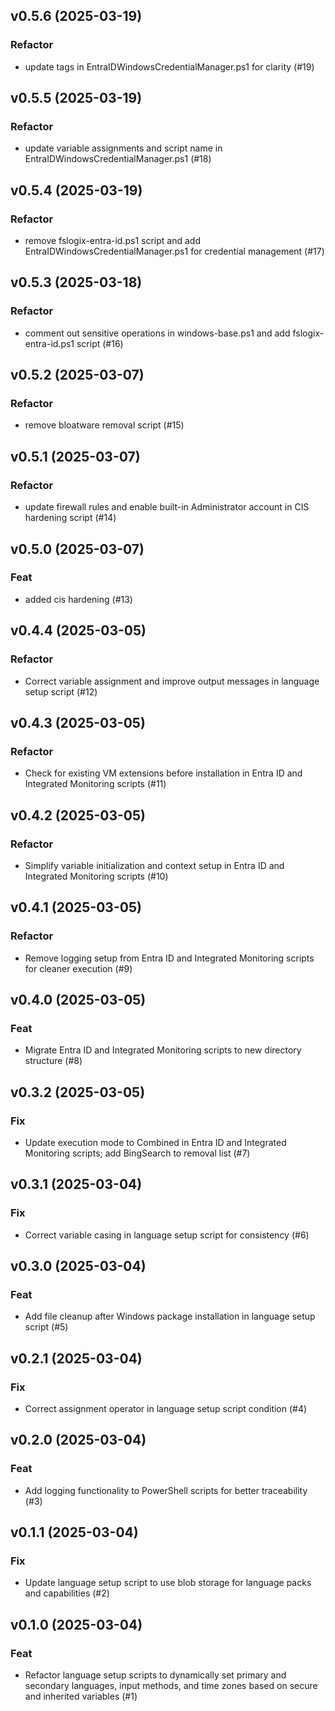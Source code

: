 ## v0.5.6 (2025-03-19)

### Refactor

- update tags in EntraIDWindowsCredentialManager.ps1 for clarity (#19)

## v0.5.5 (2025-03-19)

### Refactor

- update variable assignments and script name in EntraIDWindowsCredentialManager.ps1 (#18)

## v0.5.4 (2025-03-19)

### Refactor

- remove fslogix-entra-id.ps1 script and add EntraIDWindowsCredentialManager.ps1 for credential management (#17)

## v0.5.3 (2025-03-18)

### Refactor

- comment out sensitive operations in windows-base.ps1 and add fslogix-entra-id.ps1 script (#16)

## v0.5.2 (2025-03-07)

### Refactor

- remove bloatware removal script (#15)

## v0.5.1 (2025-03-07)

### Refactor

- update firewall rules and enable built-in Administrator account in CIS hardening script (#14)

## v0.5.0 (2025-03-07)

### Feat

- added cis hardening (#13)

## v0.4.4 (2025-03-05)

### Refactor

- Correct variable assignment and improve output messages in language setup script (#12)

## v0.4.3 (2025-03-05)

### Refactor

- Check for existing VM extensions before installation in Entra ID and Integrated Monitoring scripts (#11)

## v0.4.2 (2025-03-05)

### Refactor

- Simplify variable initialization and context setup in Entra ID and Integrated Monitoring scripts (#10)

## v0.4.1 (2025-03-05)

### Refactor

- Remove logging setup from Entra ID and Integrated Monitoring scripts for cleaner execution (#9)

## v0.4.0 (2025-03-05)

### Feat

- Migrate Entra ID and Integrated Monitoring scripts to new directory structure (#8)

## v0.3.2 (2025-03-05)

### Fix

- Update execution mode to Combined in Entra ID and Integrated Monitoring scripts; add BingSearch to removal list (#7)

## v0.3.1 (2025-03-04)

### Fix

- Correct variable casing in language setup script for consistency (#6)

## v0.3.0 (2025-03-04)

### Feat

- Add file cleanup after Windows package installation in language setup script (#5)

## v0.2.1 (2025-03-04)

### Fix

- Correct assignment operator in language setup script condition (#4)

## v0.2.0 (2025-03-04)

### Feat

- Add logging functionality to PowerShell scripts for better traceability (#3)

## v0.1.1 (2025-03-04)

### Fix

- Update language setup script to use blob storage for language packs and capabilities (#2)

## v0.1.0 (2025-03-04)

### Feat

- Refactor language setup scripts to dynamically set primary and secondary languages, input methods, and time zones based on secure and inherited variables (#1)
